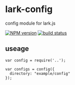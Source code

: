 lark-config
===============

config module for lark.js

[![NPM version][npm-image]][npm-url]
[![build status][travis-image]][travis-url]

## useage
```
var config = require('..');

var configs = config({
  directory: "example/config" 
});

```


[npm-image]: https://img.shields.io/npm/v/lark-config.svg?style=flat-square
[npm-url]: https://npmjs.org/package/lark-config
[travis-image]: https://img.shields.io/travis/larkjs/lark-config/master.svg?style=flat-square
[travis-url]: https://travis-ci.org/larkjs/lark-config
